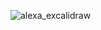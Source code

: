 ![alexa_excalidraw](https://github.com/trohit/ik/assets/466385/83215e25-5021-4dee-9a35-2c01b442bed6)
